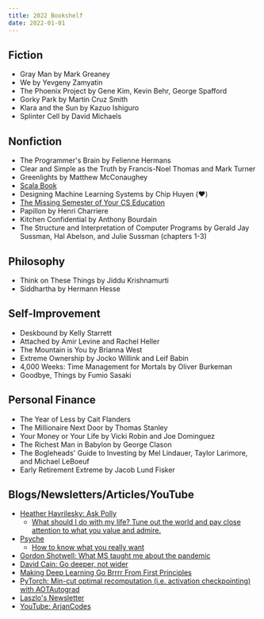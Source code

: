 ```yaml
---
title: 2022 Bookshelf
date: 2022-01-01
---
```


## Fiction

- Gray Man by Mark Greaney
- We by Yevgeny Zamyatin
- The Phoenix Project by Gene Kim, Kevin Behr, George Spafford
- Gorky Park by Martin Cruz Smith
- Klara and the Sun by Kazuo Ishiguro
- Splinter Cell by David Michaels

## Nonfiction

- The Programmer's Brain by Felienne Hermans
- Clear and Simple as the Truth by Francis-Noel Thomas and Mark Turner
- Greenlights by Matthew McConaughey
- [Scala Book](https://docs.scala-lang.org/overviews/scala-book/introduction.html)
- Designing Machine Learning Systems by Chip Huyen (❤️)
- [The Missing Semester of Your CS Education](https://missing.csail.mit.edu)
- Papillon by Henri Charriere
- Kitchen Confidential by Anthony Bourdain
- The Structure and Interpretation of Computer Programs by Gerald Jay Sussman, Hal Abelson, and Julie Sussman (chapters 1-3)

## Philosophy

- Think on These Things by Jiddu Krishnamurti
- Siddhartha by Hermann Hesse

## Self-Improvement

- Deskbound by Kelly Starrett
- Attached by Amir Levine and Rachel Heller
- The Mountain is You by Brianna West
- Extreme Ownership by Jocko Willink and Leif Babin
- 4,000 Weeks: Time Management for Mortals by Oliver Burkeman
- Goodbye, Things by Fumio Sasaki

## Personal Finance

- The Year of Less by Cait Flanders
- The Millionaire Next Door by Thomas Stanley
- Your Money or Your Life by Vicki Robin and Joe Dominguez
- The Richest Man in Babylon by George Clason
- The Bogleheads' Guide to Investing by Mel Lindauer, Taylor Larimore, and Michael LeBoeuf
- Early Retirement Extreme by Jacob Lund Fisker

## Blogs/Newsletters/Articles/YouTube

- [Heather Havrilesky: Ask Polly](https://askpolly.substack.com/)
  - [What should I do with my life? Tune out the world and pay close attention to what you value and admire.](https://askpolly.substack.com/p/what-should-i-do-with-my-life)
- [Psyche](https://psyche.co/)
  - [How to know what you really want](https://psyche.co/guides/how-to-know-what-you-really-want-and-be-free-from-mimetic-desire)
- [Gordon Shotwell: What MS taught me about the pandemic](https://blog.shotwell.ca/post/ms-covid/)
- [David Cain: Go deeper, not wider](https://www.raptitude.com/2017/12/go-deeper-not-wider/)
- [Making Deep Learning Go Brrrr From First Principles](https://horace.io/brrr_intro.html)
- [PyTorch: Min-cut optimal recomputation (i.e. activation checkpointing) with AOTAutograd](https://dev-discuss.pytorch.org/t/min-cut-optimal-recomputation-i-e-activation-checkpointing-with-aotautograd/467)
- [Laszlo's Newsletter](https://laszlo.substack.com)
- [YouTube: ArjanCodes](https://www.youtube.com/c/ArjanCodes)
